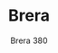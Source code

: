 ---
designer: Pedrali R&D
description: "Compact%20dimensions%20and%20ergonomic%20features%20for%20Brera%20Collection%2C%20whose%20name%20evokes%20the%20glamour%20of%20trendy%20restaurants%20in%20the%20chic%20Milan%20district.%20The%20solid%20oak%20structure%20together%20with%20the%20sinuous%20profile%20of%20the%20backrest%2C%20offer%20lightness%20and%20agility.%A0%20Chair%20with%20solid%20oak%20frame%2C%20seat%20and%20back%20in%20sandwich%20panel."
image_primary: img/Brera_380_01_zoom.jpg
image_secondary: img/Brera_380_02_zoom.jpg
manufacturer: Pedrali
href: https://www.pedrali.it/en/products/catalog/Chair-BRERA-380/
subtitle: Brera 380
title: Brera
image_thumb: img/Brera_380_cover.jpg
tags: 
  - pedrali
  - chairs
category: chairs
slug: /manufacturers/pedrali/chairs/pedrali-r-d-brera
---